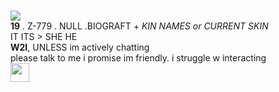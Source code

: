 <p>
<br><img src="https://files.catbox.moe/362ju7.gif">
<br><b>19</b> . Z-779 . NULL .BIOGRAFT + <i>KIN NAMES or CURRENT SKIN</i>
<br>IT ITS > SHE HE
<br><b>W2I</b>, UNLESS im actively chatting
<br>please talk to me i promise im friendly. i struggle w interacting 
  <br><img src="https://files.catbox.moe/tzfrgs.png" width=30px>
</p>
